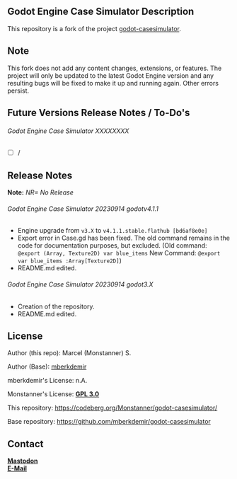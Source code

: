 ## Godot Engine Case Simulator Description  <br/>
This repository is a fork of the project <a href="https://github.com/mberkdemir/godot-casesimulator">godot-casesimulator</a>.
<br/>

## Note <br/>
This fork does not add any content changes, extensions, or features. The project will only be updated to the latest Godot Engine version and any resulting bugs will be fixed to make it up and running again. Other errors persist.

## Future Versions Release Notes / To-Do's

###### Godot Engine Case Simulator XXXXXXXX

* [ ] /

## Release Notes
**Note:** *NR= No Release*

###### Godot Engine Case Simulator 20230914 godotv4.1.1

* Engine upgrade from `v3.X` to `v4.1.1.stable.flathub [bd6af8e0e]`
* Export error in Case.gd has been fixed. The old command remains in the code for documentation purposes, but excluded. (Old command: `@export (Array, Texture2D) var blue_items` New Command: `@export var blue_items :Array[Texture2D]`)
* README.md edited.

###### Godot Engine Case Simulator 20230914 godot3.X

* Creation of the repository.
* README.md edited.

## License

Author (this repo): Marcel (Monstanner) S.

Author (Base): <a href="https://github.com/mberkdemir">mberkdemir</A>

mberkdemir's License: n.A.

Monstanner's License: <a href="https://codeberg.org/Monstanner/godot-casesimulator/src/branch/main/LICENSE"><strong>GPL 3.0</strong></a>

This repository: https://codeberg.org/Monstanner/godot-casesimulator/

Base repository: https://github.com/mberkdemir/godot-casesimulator

## Contact

<a href="https://mastodon.social/@monstanner"><strong>Mastodon</strong></a> <br>
<a href="mailto:monstanner@gmail.com"><strong>E-Mail</strong></a>
